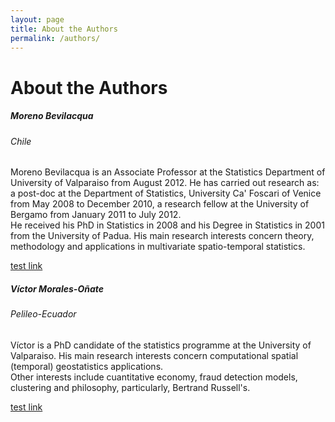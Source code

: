 ```yaml
---
layout: page
title: About the Authors
permalink: /authors/
---
```


<h1 id="heading1">About the Authors</h1>


<h5 id="heading5">Moreno Bevilacqua</h5>

<amp-img src="{{ site.baseurl }}assets/images/moreno.jpg" width="656" height="400" layout="responsive" alt="" class="mb3"></amp-img>

<h6 id="heading5">Chile</h6>

<p>Moreno Bevilacqua is an Associate Professor at the Statistics Department of University of Valparaiso from August 2012. He has carried out research as: a post-doc at the Department of Statistics, University Ca' Foscari of Venice from May 2008 to December 2010, a research fellow at the University of Bergamo from January 2011 to July 2012.<br>
He received his PhD in Statistics in 2008 and his Degree in Statistics in 2001 from the University of Padua. His main research interests concern theory, methodology and applications in multivariate spatio-temporal statistics.</p>



<a title="test link" href="https://sites.google.com/a/uv.cl/moreno-bevilacqua/">test link</a>




<h5 id="heading5">Víctor Morales-Oñate</h5>

<amp-img src="{{ site.baseurl }}assets/images/vmo.jpg" width="656" height="400" layout="responsive" alt="" class="mb3"></amp-img>


<h6 id="heading5">Pelileo-Ecuador</h6>


<p>Víctor is a PhD candidate of the statistics programme at the University of Valparaiso. His main research interests concern computational spatial (temporal) geostatistics applications.
<br>
Other interests include cuantitative economy, fraud detection models, clustering and philosophy, particularly, Bertrand Russell's.</p>

<a title="test link" href="https://github.com/vmoprojs">test link</a>
